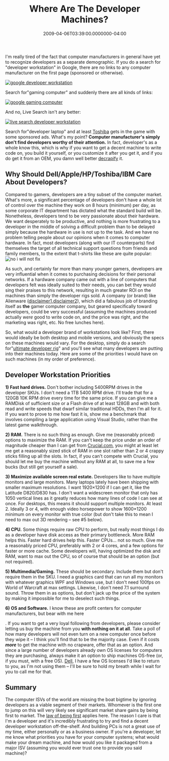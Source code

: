 ﻿---
title: Where Are The Developer Machines?
date: "2009-04-06T03:39:00.0000000-04:00"
description: I'm really tired of the fact that computer manufacturers in general
featuredImage: img/where-are-the-developer-machines-featured.png
---

I'm really tired of the fact that computer manufacturers in general have yet to recognize developers as a separate demographic. If you do a search for "developer workstation" in Google, there are no links to any computer manufacturer on the first page (sponsored or otherwise).

[![google developer workstation](/img/google-developer-workstation.png)](https://www.google.com/search?q=developer+workstation&ie=utf-8&oe=utf-8&aq=t&rls=org.mozilla:en-US:official&client=firefox-a)

Search for"gaming computer" and suddenly there are all kinds of links:

[![google gaming computer](/img/google-gaming-computer.png)](https://www.google.com/search?hl=en&q=gaming+computer)

And no, Live Search isn't any better:

[![live search developer workstation](/img/live-search-developer-workstation.png)](http://search.live.com/results.aspx?q=developer+workstation&go=&form=QBRE)

Search for"developer laptop" and at least [Toshiba](http://toshiba.com/) gets in the game with some sponsored ads. What's my point? **Computer manufacturer's simply don't find developers worthy of their attention.** In fact, developer's as a whole know this, which is why if you want to get a decent machine to write code on, you build it yourself, or you customize it after you get it, and if you do get it from an OEM, you damn well better [decrapify](http://www.pcdecrapifier.com/) it.

## Why Should Dell/Apple/HP/Toshiba/IBM Care About Developers?

Compared to gamers, developers are a tiny subset of the computer market. What's more, a significant percentage of developers don't have a whole lot of control over the machine they work on 8 hours (minimum) per day, as some corporate IT department has dictated what the standard build will be. Nonetheless, developers tend to be very passionate about their hardware. We want desperately to be productive, and nothing is more frustrating to a developer in the middle of solving a difficult problem than to be delayed simply because the hardware in use is not up to the task. And we have no problem telling people about our opinions when it comes to computer hardware. In fact, most developers (along with our IT counterparts) find themselves the target of all technical support questions from friends and family members, to the extent that t-shirts like these are quite popular:![no i will not fix](/img/will-not-fix_3.jpg)

As such, and certainly far more than many younger gamers, developers are very influential when it comes to purchasing decisions for their personal networks. If a hardware company came out with a line of computers that developers felt was ideally suited to their needs, you can bet they would sing their praises to this network, resulting in much greater ROI on the machines than simply the developer rigs sold. A company (or brand) like Alienware ([disclaimer1](http://aspadvice.com/blogs/ssmith/archive/2005/10/27/AlienwareSupport.aspx),[disclaimer2](http://aspadvice.com/blogs/ssmith/archive/2007/01/09/Alienware-End-Of-Life-_2D00_-What_3F00_-So-Soon_3F00_.aspx)), which did a fabulous job of branding itself as **the** gamer computer company, but geared specifically toward developers, could be very successful (assuming the machines produced actually *were* good to write code on, and the price was right, and the marketing was right, etc. No free lunches here).

So, what would a developer brand of workstations look like? First, there would ideally be both desktop and mobile versions, and obviously the specs on these machines would vary. For the desktop, simply do a search for"[ultimate developer rig](https://www.google.com/search?q=ultimate+developer+rig)" and you'll see what many developers are putting into their machines today. Here are some of the priorities I would have on such machines (in my order of preference).

## Developer Workstation Priorities

**1) Fast hard drives.** Don't bother including 5400RPM drives in the developer SKUs. I don't need a 1TB 5400 RPM drive. I'll trade that for a 120GB 10K RPM drive every time for the same price. If you can give me a RAMDisk of sufficient size or a Flash drive of at least 128GB and with both read and write speeds that dwarf similar traditional HDDs, then I'm all for it. If you want to prove to me how fast it is, show me a benchmark that involves compiling a large application using Visual Studio, rather than the latest game walkthrough.

**2) RAM.** There is no such thing as enough. Give me (reasonably priced) options to maximize the RAM. If you can't keep the price under an order of magnitude cheaper than I can get from [Crucial.com](http://crucial.com/), you might at least let me get a reasonably sized stick of RAM in one slot rather than 2 or 4 crappy sticks filling up all the slots. In fact, if you can't compete with Crucial, you should let me buy the machine without any RAM at all, to save me a few bucks (but still get yourself a sale).

**3) Maximize available screen real estate.** Developers like to have multiple monitors and large monitors. Many laptops lately have been shipping with smaller maximum resolutions. I want 1920×1200 if I can get it, like the Latitude D820/D830 has. I don't want a widescreen monitor that only has 1050 vertical lines as it greatly reduces how many lines of code I can see at once. For desktops, this means it should support multiple monitors. At least 2. Ideally 3 or 4, with enough video horsepower to show 1600×1200 minimum on every monitor with true color (but don't take this to mean I need to max out 3D rendering – see #5 below).

**4) CPU.** Some things require raw CPU to perform, but really most things I do as a developer have disk access as their primary bottleneck. More RAM helps this. Faster hard drives help this. Faster CPUs… not so much. Give me a reasonably priced CPU, preferably with 2 or 4 cores, and a few options for faster or more cache. Some developers will, having optimized the disk and RAM, want to max out the CPU, so of course that should be an option (but not required).

**5) Multimedia/Gaming.** These should be secondary. Include them but don't require them in the SKU. I need a graphics card that can run all my monitors with whatever graphics WPF and Windows use, but I don't need 100fps on World of Warcraft at max settings. Likewise, I don't need 7.1 surround sound. Throw them in as options, but don't jack up the price of the system by making it impossible for me to deselect such things.

**6) OS and Software.** I know these are profit centers for computer manufacturers, but bear with me here

. If you want to get a very loyal following from developers, please consider letting us buy the machine from you **with nothing on it at all**. Take a poll of how many developers will not even turn on a new computer once before they wipe it – I think you'll find that to be the majority case. Even if it costs ***more*** to get the machine with no crapware, offer that as an option. And since a large number of developers already own OS licenses for computers they are purchasing, always make it an option to ship machines OS-free (or, if you must, with a free OS). [Dell](http://dell.com/), I have a few OS licenses I'd like to return to you, as I'm not using them – I'll be sure to hold my breath while I wait for you to call me for that.

## Summary

The computer ISVs of the world are missing the boat bigtime by ignoring developers as a viable segment of their markets. Whomever is the first one to jump on this will very likely see significant market share gains by being first to market. The [law of being first](http://www.ericsink.com/laws/Law_01.html) applies here. The reason I care is that I'm a developer and it's incredibly frustrating to try and find a decent developer workstation off-the-shelf. And building PCs is not a great use of my time, either personally or as a business owner. If you're a developer, let me know what priorities you have for your computer systems; what would make your dream machine, and how would you like it packaged from a major ISV (assuming you would ever trust one to provide you said machine)?


